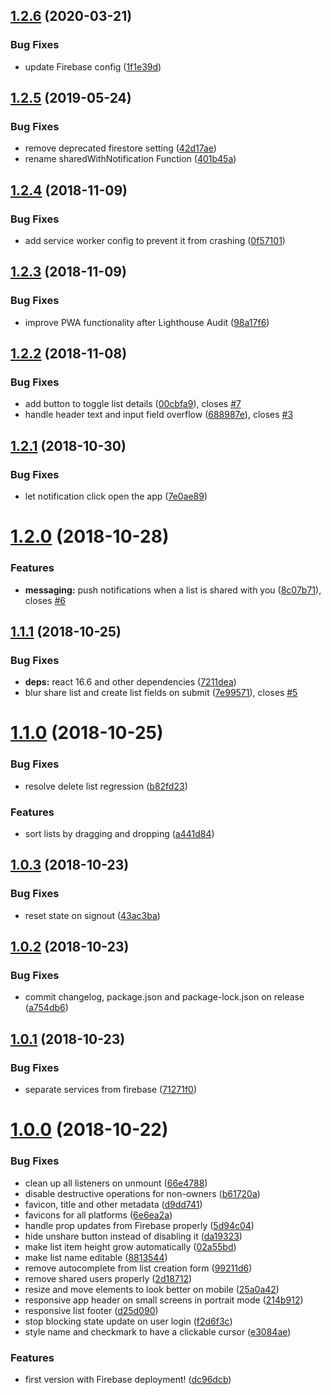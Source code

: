 ## [1.2.6](https://github.com/helleroy/shoppinglist/compare/v1.2.5...v1.2.6) (2020-03-21)


### Bug Fixes

* update Firebase config ([1f1e39d](https://github.com/helleroy/shoppinglist/commit/1f1e39d62ae18e633ca1b3de8b508e1a0486bd66))

## [1.2.5](https://github.com/helleroy/shoppinglist/compare/v1.2.4...v1.2.5) (2019-05-24)


### Bug Fixes

* remove deprecated firestore setting ([42d17ae](https://github.com/helleroy/shoppinglist/commit/42d17ae))
* rename sharedWithNotification Function ([401b45a](https://github.com/helleroy/shoppinglist/commit/401b45a))

## [1.2.4](https://github.com/helleroy/shoppinglist/compare/v1.2.3...v1.2.4) (2018-11-09)


### Bug Fixes

* add service worker config to prevent it from crashing ([0f57101](https://github.com/helleroy/shoppinglist/commit/0f57101))

## [1.2.3](https://github.com/helleroy/shoppinglist/compare/v1.2.2...v1.2.3) (2018-11-09)


### Bug Fixes

* improve PWA functionality after Lighthouse Audit ([98a17f6](https://github.com/helleroy/shoppinglist/commit/98a17f6))

## [1.2.2](https://github.com/helleroy/shoppinglist/compare/v1.2.1...v1.2.2) (2018-11-08)


### Bug Fixes

* add button to toggle list details ([00cbfa9](https://github.com/helleroy/shoppinglist/commit/00cbfa9)), closes [#7](https://github.com/helleroy/shoppinglist/issues/7)
* handle header text and input field overflow ([688987e](https://github.com/helleroy/shoppinglist/commit/688987e)), closes [#3](https://github.com/helleroy/shoppinglist/issues/3)

## [1.2.1](https://github.com/helleroy/shoppinglist/compare/v1.2.0...v1.2.1) (2018-10-30)


### Bug Fixes

* let notification click open the app ([7e0ae89](https://github.com/helleroy/shoppinglist/commit/7e0ae89))

# [1.2.0](https://github.com/helleroy/shoppinglist/compare/v1.1.1...v1.2.0) (2018-10-28)


### Features

* **messaging:** push notifications when a list is shared with you ([8c07b71](https://github.com/helleroy/shoppinglist/commit/8c07b71)), closes [#6](https://github.com/helleroy/shoppinglist/issues/6)

## [1.1.1](https://github.com/helleroy/shoppinglist/compare/v1.1.0...v1.1.1) (2018-10-25)


### Bug Fixes

* **deps:** react 16.6 and other dependencies ([7211dea](https://github.com/helleroy/shoppinglist/commit/7211dea))
* blur share list and create list fields on submit ([7e99571](https://github.com/helleroy/shoppinglist/commit/7e99571)), closes [#5](https://github.com/helleroy/shoppinglist/issues/5)

# [1.1.0](https://github.com/helleroy/shoppinglist/compare/v1.0.3...v1.1.0) (2018-10-25)


### Bug Fixes

* resolve delete list regression ([b82fd23](https://github.com/helleroy/shoppinglist/commit/b82fd23))


### Features

* sort lists by dragging and dropping ([a441d84](https://github.com/helleroy/shoppinglist/commit/a441d84))

## [1.0.3](https://github.com/helleroy/shoppinglist/compare/v1.0.2...v1.0.3) (2018-10-23)


### Bug Fixes

* reset state on signout ([43ac3ba](https://github.com/helleroy/shoppinglist/commit/43ac3ba))

## [1.0.2](https://github.com/helleroy/shoppinglist/compare/v1.0.1...v1.0.2) (2018-10-23)

### Bug Fixes

- commit changelog, package.json and package-lock.json on release ([a754db6](https://github.com/helleroy/shoppinglist/commit/a754db6))

## [1.0.1](https://github.com/helleroy/shoppinglist/compare/v1.0.0...v1.0.1) (2018-10-23)

### Bug Fixes

- separate services from firebase ([71271f0](https://github.com/helleroy/shoppinglist/commit/71271f0))

# [1.0.0](https://github.com/helleroy/shoppinglist/tree/v1.0.0) (2018-10-22)

### Bug Fixes

- clean up all listeners on unmount ([66e4788](https://github.com/helleroy/shoppinglist/commit/66e4788))
- disable destructive operations for non-owners ([b61720a](https://github.com/helleroy/shoppinglist/commit/b61720a))
- favicon, title and other metadata ([d9dd741](https://github.com/helleroy/shoppinglist/commit/d9dd741))
- favicons for all platforms ([6e6ea2a](https://github.com/helleroy/shoppinglist/commit/6e6ea2a))
- handle prop updates from Firebase properly ([5d94c04](https://github.com/helleroy/shoppinglist/commit/5d94c04))
- hide unshare button instead of disabling it ([da19323](https://github.com/helleroy/shoppinglist/commit/da19323))
- make list item height grow automatically ([02a55bd](https://github.com/helleroy/shoppinglist/commit/02a55bd))
- make list name editable ([8813544](https://github.com/helleroy/shoppinglist/commit/8813544))
- remove autocomplete from list creation form ([99211d6](https://github.com/helleroy/shoppinglist/commit/99211d6))
- remove shared users properly ([2d18712](https://github.com/helleroy/shoppinglist/commit/2d18712))
- resize and move elements to look better on mobile ([25a0a42](https://github.com/helleroy/shoppinglist/commit/25a0a42))
- responsive app header on small screens in portrait mode ([214b912](https://github.com/helleroy/shoppinglist/commit/214b912))
- responsive list footer ([d25d090](https://github.com/helleroy/shoppinglist/commit/d25d090))
- stop blocking state update on user login ([f2d6f3c](https://github.com/helleroy/shoppinglist/commit/f2d6f3c))
- style name and checkmark to have a clickable cursor ([e3084ae](https://github.com/helleroy/shoppinglist/commit/e3084ae))

### Features

- first version with Firebase deployment! ([dc96dcb](https://github.com/helleroy/shoppinglist/commit/dc96dcb))
